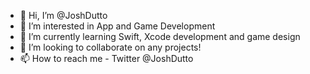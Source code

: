 - 👋 Hi, I’m @JoshDutto
- 👀 I’m interested in App and Game Development
- 🌱 I’m currently learning Swift, Xcode development and game design
- 💞️ I’m looking to collaborate on any projects!
- 📫 How to reach me - Twitter @JoshDutto

<!---
JoshDutto/JoshDutto is a ✨ special ✨ repository because its `README.md` (this file) appears on your GitHub profile.
You can click the Preview link to take a look at your changes.
--->

